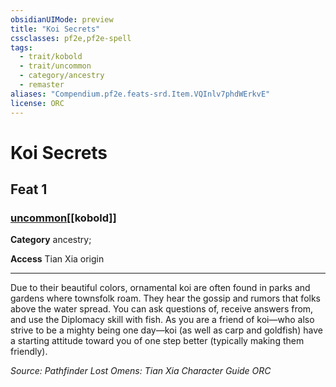 ```yaml
---
obsidianUIMode: preview
title: "Koi Secrets"
cssclasses: pf2e,pf2e-spell
tags:
  - trait/kobold
  - trait/uncommon
  - category/ancestry
  - remaster
aliases: "Compendium.pf2e.feats-srd.Item.VQInlv7phdWErkvE"
license: ORC
---
```

# Koi Secrets
## Feat 1
### [uncommon](uncommon "Uncommon Rarity Trait")[[kobold]]

**Category** ancestry; 




**Access** Tian Xia origin

* * *

Due to their beautiful colors, ornamental koi are often found in parks and gardens where townsfolk roam. They hear the gossip and rumors that folks above the water spread. You can ask questions of, receive answers from, and use the Diplomacy skill with fish. As you are a friend of koi—who also strive to be a mighty being one day—koi (as well as carp and goldfish) have a starting attitude toward you of one step better (typically making them friendly).

*Source: Pathfinder Lost Omens: Tian Xia Character Guide*
*ORC*